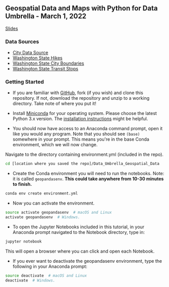 ## Geospatial Data and Maps with Python for Data Umbrella - March 1, 2022

[Slides](https://docs.google.com/presentation/d/1YlG_CNO5y4ZaUekzqYQxyUQ8M4L1eTCOJ6uqg94exZE/edit?usp=sharing)

### Data Sources

* [City Data Source](https://www.naturalearthdata.com/downloads/10m-cultural-vectors/10m-populated-places/)
* [Washington State Hikes](https://github.com/yoshiohasegawa/wta-scraper)
* [Washington State City Boundaries](https://geo.wa.gov/datasets/WSDOT::wsdot-city-limits/explore)
* [Washington State Transit Stops](https://geo.wa.gov/datasets/5926fb7a8cc64c068c6bfa92e72eef56/explore)

### Getting Started

* If you are familiar with [GitHub](http://www.github.com), fork (if you wish) and clone this repository. If not, download the repository and unzip to a working directory. Take note of where you put it!

* Install [Miniconda](https://conda.io/miniconda.html) for your operating system. Please choose the latest Python 3.x version. The [installation instructions](https://conda.io/docs/user-guide/install/index.html#regular-installation) might be helpful.

* You should now have access to an Anaconda command prompt, open it like you would any program. Note that you should see `(base)` somewhere in your prompt. This means you're in the base Conda environment, which we will now change. 

Navigate to the directory containing environment.yml (included in the repo).

```bash
cd [location where you saved the repo]/Data_Umbrella_Geospatial_Data
```

* Create the Conda environment you will need to run the notebooks. Note: it is called `geopandasenv`. **This could take anywhere from 10-30 minutes to finish.**

```bash
conda env create environment.yml
```

* Now you can activate the environment.

```bash
source activate geopandasenv  # macOS and Linux
activate geopandasenv  # Windows.
```

* To open the Jupyter Notebooks included in this tutorial, in your Anaconda prompt navigated to the Notebook directory, type in:

```bash
jupyter notebook
```

This will open a browser where you can click and open each Notebook.

* If you ever want to deactivate the geopandasenv environment, type the following in your Anaconda prompt:

```bash
source deactivate  # macOS and Linux
deactivate  # Windows.
```
